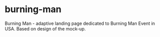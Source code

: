 # burning-man
Burning Man - adaptive landing page dedicated to Burning Man Event in USA. Based on design of the mock-up.
